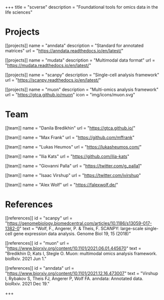 +++
title = "scverse"
description = "Foundational tools for omics data in the life sciences"

# Projects

[[projects]]
		name = "anndata"
		description = "Standard for annotated matrices"
		url = "https://anndata.readthedocs.io/en/latest/"

[[projects]]
	name = "mudata"
	description = "Multimodal data format"
	url = "https://mudata.readthedocs.io/en/latest/"

[[projects]]
	name = "scanpy"
	description = "Single-cell analysis framework"
	url = "https://scanpy.readthedocs.io/en/latest/"

[[projects]]
	name = "muon"
	description = "Multi-omics analysis framework"
	url = "https://gtca.github.io/muon"
	icon = "img/icons/muon.svg"

# Team

[[team]]
	name = "Danila Bredikhin"
	url = "https://gtca.github.io/"

[[team]]
	name = "Max Frank"
	url = "https://github.com/mffrank"

[[team]]
	name = "Lukas Heumos"
	url = "https://lukasheumos.com/"

[[team]]
	name = "Ilia Kats"
	url = "https://github.com/ilia-kats"

[[team]]
	name = "Giovanni Palla"
	url = "https://twitter.com/g_palla1"

[[team]]
	name = "Isaac Virshup"
	url = "https://twitter.com/ivirshup"

[[team]]
	name = "Alex Wolf"
	url = "https://falexwolf.de/"

# References

[[references]]
	id = "scanpy"
	url = "https://genomebiology.biomedcentral.com/articles/10.1186/s13059-017-1382-0"
	text = "Wolf, F., Angerer, P. & Theis, F. SCANPY: large-scale single-cell gene expression data analysis. Genome Biol 19, 15 (2018)"

[[references]]
    id = "muon"
    url = "https://www.biorxiv.org/content/10.1101/2021.06.01.445670"
    text = "Bredikhin D, Kats I, Stegle O. Muon: multimodal omics analysis framework. bioRxiv. 2021 Jun 1."

[[references]]
    id = "anndata"
    url = "https://www.biorxiv.org/content/10.1101/2021.12.16.473007"
    text = "Virshup I, Rybakov S, Theis FJ, Angerer P, Wolf FA. anndata: Annotated data. bioRxiv. 2021 Dec 19."

+++
